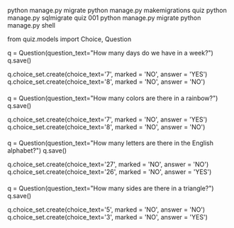 python manage.py migrate
python manage.py makemigrations quiz
python manage.py sqlmigrate quiz 001
python manage.py migrate
python manage.py shell


from quiz.models import Choice, Question

q = Question(question_text="How many days do we have in a week?")
q.save()

q.choice_set.create(choice_text='7', marked = 'NO', answer = 'YES')
q.choice_set.create(choice_text='8', marked = 'NO', answer = 'NO')
####
q = Question(question_text="How many colors are there in a rainbow?")
q.save()

q.choice_set.create(choice_text='7', marked = 'NO', answer = 'YES')
q.choice_set.create(choice_text='8', marked = 'NO', answer = 'NO')
####
q = Question(question_text="How many letters are there in the English alphabet?")
q.save()

q.choice_set.create(choice_text='27', marked = 'NO', answer = 'NO')
q.choice_set.create(choice_text='26', marked = 'NO', answer = 'YES')
####
q = Question(question_text="How many sides are there in a triangle?")
q.save()

q.choice_set.create(choice_text='5', marked = 'NO', answer = 'NO')
q.choice_set.create(choice_text='3', marked = 'NO', answer = 'YES')